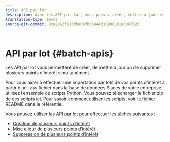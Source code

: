 ```yaml
---
title: API par lot
description: Avec les API par lot, vous pouvez créer, mettre à jour et supprimer plusieurs points d’intérêt.
translation-type: tm+mt
source-git-commit: 0ca2162f113fba6bfbd54443109068b1a506762b

---
```



# API par lot {#batch-apis}

Les API par lot vous permettent de créer, de mettre à jour ou de supprimer plusieurs points d’intérêt simultanément.

Pour vous aider à effectuer une importation par lots de vos points d’intérêt à partir d’un `.csv` fichier dans la base de données Places de votre entreprise, utilisez l’ensemble de scripts Python. Vous pouvez télécharger le fichier zip de ces scripts [ici](https://github.com/adobe/places-scripts). Pour savoir comment utiliser les scripts, voir le fichier README dans le référentiel.

Vous pouvez utiliser les API par lot pour effectuer les tâches suivantes :

* [Création de plusieurs points d’intérêt](/help/web-service-api/api-usage/manage-pois/batch-apis/create-multiple-pois.md)
* [Mise à jour de plusieurs points d’intérêt](/help/web-service-api/api-usage/manage-pois/batch-apis/update-multiple-pois.md)
* [Suppression de plusieurs points d’intérêt](/help/web-service-api/api-usage/manage-pois/batch-apis/delete-multiple-pois.md)
